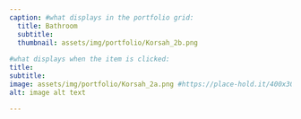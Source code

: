 ```yaml
---
caption: #what displays in the portfolio grid:
  title: Bathroom
  subtitle:
  thumbnail: assets/img/portfolio/Korsah_2b.png
  
#what displays when the item is clicked:
title: 
subtitle: 
image: assets/img/portfolio/Korsah_2a.png #https://place-hold.it/400x300 main image, can be a link or a file in assets/img/portfolio
alt: image alt text

---
```

<!-- Use this area to describe your project. **Markdown** supported.

optional info list (delete if not using):

{:.list-inline} 
- Date: 
- Client: 
- Category: 
 -->
